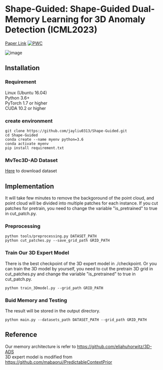 # Shape-Guided: Shape-Guided Dual-Memory Learning for 3D Anomaly Detection (ICML2023) 
[Paper Link](https://openreview.net/pdf?id=IkSGn9fcPz)
  [![PWC](https://img.shields.io/endpoint.svg?url=https://paperswithcode.com/badge/shape-guided-shape-guided-dual-memory/rgb-3d-anomaly-detection-and-segmentation-on)](https://paperswithcode.com/sota/rgb-3d-anomaly-detection-and-segmentation-on?p=shape-guided-shape-guided-dual-memory)

![image](https://github.com/jayliu0313/Shape-Guided/blob/main/img/complementary_heatmap.png)
## Installation
### Requirement
Linux (Ubuntu 16.04)  
Python 3.6+  
PyTorch 1.7 or higher  
CUDA 10.2 or higher

### create environment
```
git clone https://github.com/jayliu0313/Shape-Guided.git
cd Shape-Guided
conda create --name myenv python=3.6
conda activate myenv
pip install requirement.txt
```

### MvTec3D-AD Dataset
[Here](https://www.mvtec.com/company/research/datasets/mvtec-3d-ad) to download dataset

## Implementation
It will take few minutes to remove the backgoround of the point cloud, and point cloud will be divided into multiple patches for each instance. 
  If you cut patches for pretrain, you need to change the variable "is_pretrained" to true in cut_patch.py.
### Preprocessing
```
python tools/preprocessing.py DATASET_PATH
python cut_patches.py --save_grid_path GRID_PATH
```

### Train Our 3D Expert Model
There is the best checkpoint of the 3D expert model in ./checkpoint.
  Or you can train the 3D model by yourself, you need to cut the pretrain 3D grid in cut_patches.py and change the variable "is_pretrained" to true in cut_patch.py.
```
python train_3Dmodel.py --grid_path GRID_PATH
```

### Buid Memory and Testing
The result will be stored in the output directory.
```
python main.py --datasets_path DATASET_PATH --grid_path GRID_PATH
```
## Reference
Our memory architecture is refer to https://github.com/eliahuhorwitz/3D-ADS  
3D expert model is modified from https://github.com/mabaorui/PredictableContextPrior

